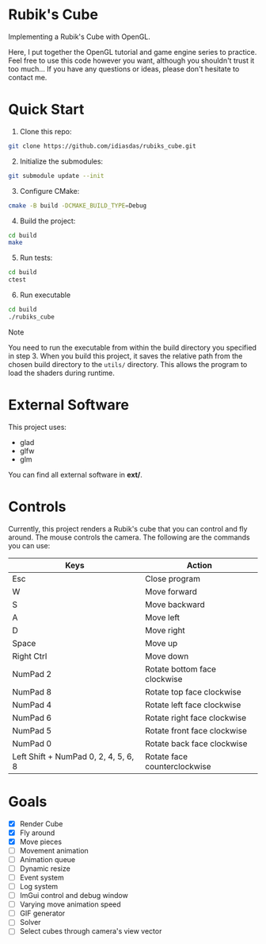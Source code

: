 # Rubik's Cube

Implementing a Rubik's Cube with OpenGL.

Here, I put together the OpenGL tutorial and game engine series to practice. Feel free to use this code however you want, although you shouldn't trust it too much... If you have any questions or ideas, please don't hesitate to contact me.

# Quick Start

1. Clone this repo:

```bash
git clone https://github.com/idiasdas/rubiks_cube.git
```

2. Initialize the submodules:

```bash
git submodule update --init
```

3. Configure CMake:

```bash
cmake -B build -DCMAKE_BUILD_TYPE=Debug
```

4. Build the project:

```bash
cd build
make
```

5. Run tests:

```bash
cd build
ctest
```

6. Run executable

```bash
cd build
./rubiks_cube
```

> [!NOTE]
> You need to run the executable from within the build directory you specified in step 3. When you build this project, it saves the relative path from the chosen build directory to the `utils/` directory. This allows the program to load the shaders during runtime.

# External Software

This project uses:

- glad
- glfw
- glm

You can find all external software in **ext/**.

# Controls

Currently, this project renders a Rubik's cube that you can control and fly around. The mouse controls the camera. The following are the commands you can use:

|Keys|Action|
|-|-|
|Esc| Close program|
|W| Move forward|
|S| Move backward|
|A| Move left|
|D| Move right|
|Space| Move up|
|Right Ctrl | Move down|
|NumPad 2| Rotate bottom face clockwise|
|NumPad 8| Rotate top face clockwise|
|NumPad 4| Rotate left face clockwise|
|NumPad 6| Rotate right face clockwise|
|NumPad 5| Rotate front face clockwise|
|NumPad 0| Rotate back face clockwise|
|Left Shift + NumPad 0, 2, 4, 5, 6, 8 | Rotate face counterclockwise|

# Goals

- [x] Render Cube
- [x] Fly around
- [x] Move pieces
- [ ] Movement animation
- [ ] Animation queue
- [ ] Dynamic resize
- [ ] Event system
- [ ] Log system
- [ ] ImGui control and debug window
- [ ] Varying move animation speed
- [ ] GIF generator
- [ ] Solver
- [ ] Select cubes through camera's view vector
